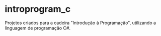 # introprogram_c
Projetos criados para a cadeira "Introdução à Programação", utilizando a linguagem de programação C#.
